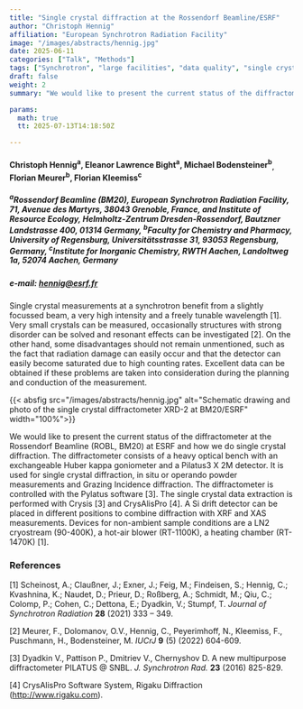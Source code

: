 ```yaml
---
title: "Single crystal diffraction at the Rossendorf Beamline/ESRF"
author: "Christoph Hennig"
affiliation: "European Synchrotron Radiation Facility"
image: "/images/abstracts/hennig.jpg"
date: 2025-06-11 
categories: ["Talk", "Methods"]
tags: ["Synchrotron", "large facilities", "data quality", "single crystal diffraction"]
draft: false
weight: 2
summary: "We would like to present the current status of the diffractometer at the Rossendorf Beamline (ROBL, BM20) at ESRF and how we do single crystal diffraction"

params:
  math: true
  tt: 2025-07-13T14:18:50Z

---
```


#### Christoph Hennig<sup>a</sup>, Eleanor Lawrence Bight<sup>a</sup>, Michael Bodensteiner<sup>b</sup><sub>,</sub> Florian Meurer<sup>b</sup>, Florian Kleemiss<sup>c</sup>

##### <sup>a</sup>Rossendorf Beamline (BM20), European Synchrotron Radiation Facility, 71, Avenue des Martyrs, 38043 Grenoble, France, and Institute of Resource Ecology, Helmholtz-Zentrum Dresden-Rossendorf, Bautzner Landstrasse 400, 01314 Germany, <sup>b</sup>Faculty for Chemistry and Pharmacy, University of Regensburg, Universitätsstrasse 31, 93053 Regensburg, Germany, <sup>c</sup>Institute for Inorganic Chemistry, RWTH Aachen, Landoltweg 1a, 52074 Aachen, Germany

##### e-mail: hennig@esrf.fr 

Single crystal measurements at a synchrotron benefit from a slightly
focussed beam, a very high intensity and a freely tunable wavelength
\[1\]. Very small crystals can be measured, occasionally structures with
strong disorder can be solved and resonant effects can be investigated
\[2\]. On the other hand, some disadvantages should not remain
unmentioned, such as the fact that radiation damage can easily occur and
that the detector can easily become saturated due to high counting
rates. Excellent data can be obtained if these problems are taken into
consideration during the planning and conduction of the measurement.

{{< absfig src="/images/abstracts/hennig.jpg" alt="Schematic drawing and photo of the single crystal diffractometer XRD-2 at BM20/ESRF" width="100%">}}

We would like to present the current status of the diffractometer at the
Rossendorf Beamline (ROBL, BM20) at ESRF and how we do single crystal
diffraction. The diffractometer consists of a heavy optical bench with
an exchangeable Huber kappa goniometer and a Pilatus3 X 2M detector. It
is used for single crystal diffraction, in situ or operando powder
measurements and Grazing Incidence diffraction. The diffractometer is
controlled with the Pylatus software \[3\]. The single crystal data
extraction is performed with Crysis \[3\] and CrysAlisPro \[4\]. A Si
drift detector can be placed in different positions to combine
diffraction with XRF and XAS measurements. Devices for non-ambient
sample conditions are a LN2 cryostream (90-400K), a hot-air blower
(RT-1100K), a heating chamber (RT-1470K) \[1\].

### References

[1] Scheinost, A.; Claußner, J.; Exner, J.; Feig, M.; Findeisen, S.; Hennig, C.; Kvashnina, K.; Naudet, D.; Prieur, D.; Roßberg, A.; Schmidt, M.; Qiu, C.; Colomp, P.; Cohen, C.; Dettona, E.; Dyadkin, V.; Stumpf, T. *Journal of Synchrotron Radiation* **28** (2021) 333 – 349.

[2] Meurer, F., Dolomanov, O.V., Hennig, C., Peyerimhoff, N., Kleemiss, F., Puschmann, H., Bodensteiner, M. *IUCrJ* **9** (5) (2022) 604-609. 

[3] Dyadkin V., Pattison P., Dmitriev V., Chernyshov D. A new multipurpose diffractometer PILATUS @ SNBL. *J. Synchrotron Rad.* **23** (2016) 825-829.

[4] CrysAlisPro Software System, Rigaku Diffraction (http://www.rigaku.com).
